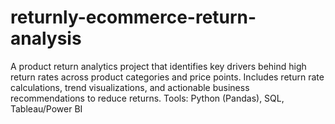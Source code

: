 # returnly-ecommerce-return-analysis
A product return analytics project that identifies key drivers behind high return rates across product categories and price points. Includes return rate calculations, trend visualizations, and actionable business recommendations to reduce returns. Tools: Python (Pandas), SQL, Tableau/Power BI
